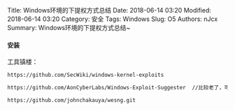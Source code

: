 Title: Windows环境的下提权方式总结
Date: 2018-06-14 03:20
Modified: 2018-06-14 03:20
Category: 安全
Tags: Windows
Slug: O5
Authors: nJcx
Summary: Windows环境的下提权方式总结~

#### 安装

工具镇楼：

```bash
https://github.com/SecWiki/windows-kernel-exploits

https://github.com/AonCyberLabs/Windows-Exploit-Suggester  //比较老了，可以考虑用下面的

https://github.com/johnchakauya/wesng.git
```
